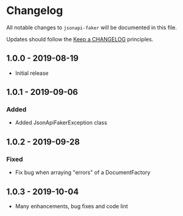 # Changelog

All notable changes to `jsonapi-faker` will be documented in this file.

Updates should follow the [Keep a CHANGELOG](http://keepachangelog.com/) principles.

## 1.0.0 - 2019-08-19

- Initial release

## 1.0.1 - 2019-09-06

### Added

- Added JsonApiFakerException class

## 1.0.2 - 2019-09-28

### Fixed

- Fix bug when arraying "errors" of a DocumentFactory

## 1.0.3 - 2019-10-04

- Many enhancements, bug fixes and code lint
